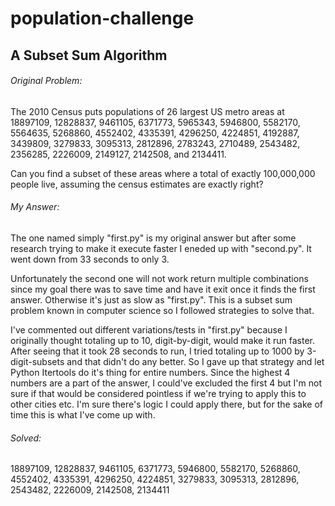 # population-challenge
## A Subset Sum Algorithm

###### Original Problem:

The 2010 Census puts populations of 26 largest US metro areas at 18897109, 12828837, 9461105, 6371773, 5965343, 5946800, 5582170, 5564635, 5268860, 4552402, 4335391, 4296250, 4224851, 4192887, 3439809, 3279833, 3095313, 2812896, 2783243, 2710489, 2543482, 2356285, 2226009, 2149127, 2142508, and 2134411.


Can you find a subset of these areas where a total of exactly 100,000,000 people live, assuming the census estimates are exactly right?


###### My Answer:

The one named simply "first.py" is my original answer but after some research trying to make it execute faster I eneded up with "second.py".  It went down from 33 seconds to only 3.

Unfortunately the second one will not work return multiple combinations since my goal there was to save time and have it exit once it finds the first answer.  Otherwise it's just as slow as "first.py".  This is a subset sum problem known in computer science so I followed strategies to solve that.

I've commented out different variations/tests in "first.py" because I originally thought totaling up to 10, digit-by-digit, would make it run faster.  After seeing that it took 28 seconds to run, I tried totaling up to 1000 by 3-digit-subsets and that didn't do any better.  So I gave up that strategy and let Python Itertools do it's thing for entire numbers.  Since the highest 4 numbers are a part of the answer, I could've excluded the first 4 but I'm not sure if that would be considered pointless if we're trying to apply this to other cities etc.  I'm sure there's logic I could apply there, but for the sake of time this is what I've come up with.


###### Solved:

18897109, 12828837, 9461105, 6371773, 5946800, 5582170, 5268860, 4552402, 4335391, 4296250, 4224851, 3279833, 3095313, 2812896, 2543482, 2226009, 2142508, 2134411
